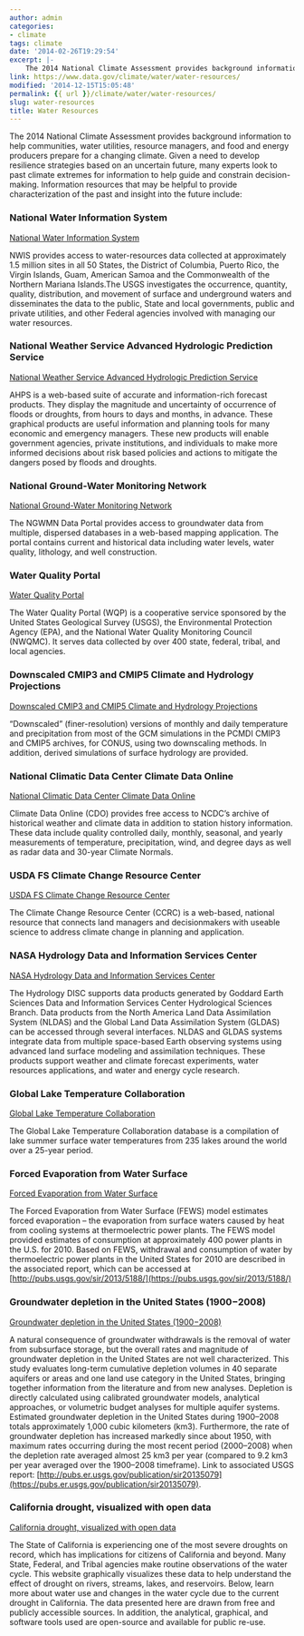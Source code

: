 ```yaml
---
author: admin
categories:
- climate
tags: climate
date: '2014-02-26T19:29:54'
excerpt: |-
    The 2014 National Climate Assessment provides background information to help communities, water utilities, resource managers, and food and energy producers prepare for a changing climate. Given a need to develop resilience…
link: https://www.data.gov/climate/water/water-resources/
modified: '2014-12-15T15:05:48'
permalink: {{ url }}/climate/water/water-resources/
slug: water-resources
title: Water Resources
---
```


The 2014 National Climate Assessment provides background information to help communities, water utilities, resource managers, and food and energy producers prepare for a changing climate. Given a need to develop resilience strategies based on an uncertain future, many experts look to past climate extremes for information to help guide and constrain decision-making. Information resources that may be helpful to provide characterization of the past and insight into the future include:

### National Water Information System

[National Water Information System](https://waterdata.usgs.gov/nwis)

NWIS provides access to water-resources data collected at approximately 1.5 million sites in all 50 States, the District of Columbia, Puerto Rico, the Virgin Islands, Guam, American Samoa and the Commonwealth of the Northern Mariana Islands.The USGS investigates the occurrence, quantity, quality, distribution, and movement of surface and underground waters and disseminates the data to the public, State and local governments, public and private utilities, and other Federal agencies involved with managing our water resources.

### National Weather Service Advanced Hydrologic Prediction Service

[National Weather Service Advanced Hydrologic Prediction Service](https://water.weather.gov/ahps/)

AHPS is a web-based suite of accurate and information-rich forecast products. They display the magnitude and uncertainty of occurrence of floods or droughts, from hours to days and months, in advance. These graphical products are useful information and planning tools for many economic and emergency managers. These new products will enable government agencies, private institutions, and individuals to make more informed decisions about risk based policies and actions to mitigate the dangers posed by floods and droughts.

### National Ground-Water Monitoring Network

[National Ground-Water Monitoring Network](https://cida.usgs.gov/ngwmn/)

The NGWMN Data Portal provides access to groundwater data from multiple, dispersed databases in a web-based mapping application. The portal contains current and historical data including water levels, water quality, lithology, and well construction.

### Water Quality Portal

[Water Quality Portal](https://www.waterqualitydata.us)

The Water Quality Portal (WQP) is a cooperative service sponsored by the United States Geological Survey (USGS), the Environmental Protection Agency (EPA), and the National Water Quality Monitoring Council (NWQMC). It serves data collected by over 400 state, federal, tribal, and local agencies.

### Downscaled CMIP3 and CMIP5 Climate and Hydrology Projections

[Downscaled CMIP3 and CMIP5 Climate and Hydrology Projections](https://gdo-dcp.ucllnl.org/downscaled_cmip_projections/dcpInterface.html)

“Downscaled” (finer-resolution) versions of monthly and daily temperature and precipitation from most of the GCM simulations in the PCMDI CMIP3 and CMIP5 archives, for CONUS, using two downscaling methods. In addition, derived simulations of surface hydrology are provided.

### National Climatic Data Center Climate Data Online

[National Climatic Data Center Climate Data Online](https://www.ncdc.noaa.gov/cdo-web/)

Climate Data Online (CDO) provides free access to NCDC’s archive of historical weather and climate data in addition to station history information. These data include quality controlled daily, monthly, seasonal, and yearly measurements of temperature, precipitation, wind, and degree days as well as radar data and 30-year Climate Normals.

### USDA FS Climate Change Resource Center

[USDA FS Climate Change Resource Center](https://www.fs.usda.gov/ccrc/)

The Climate Change Resource Center (CCRC) is a web-based, national resource that connects land managers and decisionmakers with useable science to address climate change in planning and application.

### NASA Hydrology Data and Information Services Center

[NASA Hydrology Data and Information Services Center](https://disc.sci.gsfc.nasa.gov/hydrology)

The Hydrology DISC supports data products generated by Goddard Earth Sciences Data and Information Services Center Hydrological Sciences Branch. Data products from the North America Land Data Assimilation System (NLDAS) and the Global Land Data Assimilation System (GLDAS) can be accessed through several interfaces. NLDAS and GLDAS systems integrate data from multiple space-based Earth observing systems using advanced land surface modeling and assimilation techniques. These products support weather and climate forecast experiments, water resources applications, and water and energy cycle research.

### Global Lake Temperature Collaboration

[Global Lake Temperature Collaboration](https://portal.lternet.edu/nis/mapbrowse?scope=knb-lter-ntl&identifier=10001)

The Global Lake Temperature Collaboration database is a compilation of lake summer surface water temperatures from 235 lakes around the world over a 25-year period.

### Forced Evaporation from Water Surface

[Forced Evaporation from Water Surface](https://pubs.usgs.gov/sir/2013/5188/)

The Forced Evaporation from Water Surface (FEWS) model estimates forced evaporation – the evaporation from surface waters caused by heat from cooling systems at thermoelectric power plants. The FEWS model provided estimates of consumption at approximately 400 power plants in the U.S. for 2010. Based on FEWS, withdrawal and consumption of water by thermoelectric power plants in the United States for 2010 are described in the associated report, which can be accessed at [http://pubs.usgs.gov/sir/2013/5188/](https://pubs.usgs.gov/sir/2013/5188/)

### Groundwater depletion in the United States (1900−2008)

[Groundwater depletion in the United States (1900−2008)](https://pubs.er.usgs.gov/publication/sir20135079)

A natural consequence of groundwater withdrawals is the removal of water from subsurface storage, but the overall rates and magnitude of groundwater depletion in the United States are not well characterized. This study evaluates long-term cumulative depletion volumes in 40 separate aquifers or areas and one land use category in the United States, bringing together information from the literature and from new analyses. Depletion is directly calculated using calibrated groundwater models, analytical approaches, or volumetric budget analyses for multiple aquifer systems. Estimated groundwater depletion in the United States during 1900–2008 totals approximately 1,000 cubic kilometers (km3). Furthermore, the rate of groundwater depletion has increased markedly since about 1950, with maximum rates occurring during the most recent period (2000–2008) when the depletion rate averaged almost 25 km3 per year (compared to 9.2 km3 per year averaged over the 1900–2008 timeframe). Link to associated USGS report: [http://pubs.er.usgs.gov/publication/sir20135079](https://pubs.er.usgs.gov/publication/sir20135079).

### California drought, visualized with open data

[California drought, visualized with open data](https://cida.usgs.gov/ca_drought)

The State of California is experiencing one of the most severe droughts on record, which has implications for citizens of California and beyond. Many State, Federal, and Tribal agencies make routine observations of the water cycle. This website graphically visualizes these data to help understand the effect of drought on rivers, streams, lakes, and reservoirs. Below, learn more about water use and changes in the water cycle due to the current drought in California. The data presented here are drawn from free and publicly accessible sources. In addition, the analytical, graphical, and software tools used are open-source and available for public re-use.
